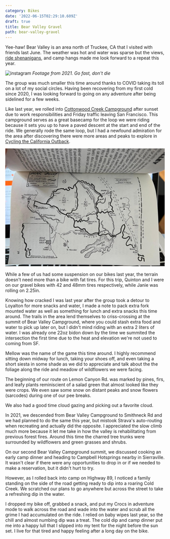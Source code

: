 ```yaml
---
category: Bikes
date: '2022-06-15T02:29:10.609Z'
draft: true
title: Bear Valley Gravel
path: bear-valley-gravel
---
```

Yee-haw! Bear Valley is an area north of Truckee, CA that I visited with friends last June. The weather was hot and water was sparse but the views, [ride shenanigans](https://www.strava.com/activities/5466195059), and camp hangs made me look forward to a repeat this year. 

![instagram](CTNCgnRBXVe)
_Footage from 2021. Go fast, don't die_

The group was much smaller this time around thanks to COVID taking its toll on a lot of my social circles. Having been recovering from my first cold since 2020, I was looking forward to going on any adventure after being sidelined for a few weeks.

Like last year, we rolled into [Cottonwood Creek Campground](https://www.recreation.gov/camping/campgrounds/232871) after sunset due to work responsibilities and Friday traffic leaving San Francisco. This campground serves as a great basecamp for the loop we were riding because it sets you up to have a paved descent at the start and end of the ride. We generally rode the same loop, but I had a newfound admiration for the area after discovering there were more areas and peaks to explore in [Cycling the California Outback](https://mmbhof.org/chuck-bodfish-elliot/).

![Bodfish map](bodfish-map.jpg)

While a few of us had some suspension on our bikes last year, the terrain doesn't need more than a bike with fat tires. For this trip, Quinton and I were on our gravel bikes with 42 and 48mm tires respectively, while Janie was rolling on 2.25in. 

Knowing how cracked I was last year after the group took a detour to Loyalton for more snacks and water, I made a note to pack extra fork mounted water as well as something for lunch and extra snacks this time around. The trails in the area lend themselves to criss-crossing at the summit of Bear Valley Campground, where you could stash extra food and water to pick up later on, but I didn't mind riding with an extra 2 liters of water. I was already one 22oz bidon down by the time we summited the intersection the first time due to the heat and elevation we're not used to coming from SF.

Mellow was the name of the game this time around. I highly recommend sitting down midway for lunch, taking your shoes off, and even taking a short siesta in some shade as we did to appreciate and talk about the the foliage along the ride and meadow of wildflowers we were facing. 

The beginning of our route on Lemon Canyon Rd. was marked by pines, firs, and leafy plants reminiscient of a salad green that almost looked like they were crops. We even saw some snow on distant peaks and snow flowers (sarcodes) during one of our pee breaks.

We also had a good time cloud gazing and picking out a favorite cloud.

In 2021, we descended from Bear Valley Campground to Smithneck Rd and we had planned to do the same this year, but mistook Strava's auto-routing when recreating and actually did the opposite. I appreciated the slow climb much more because it let me take in how the valley is rehabilitating from previous forest fires. Around this time the charred tree trunks were surrounded by wildflowers and green grasses and shrubs. 

On our second Bear Valley Campground summit, we discussed cooking an early camp dinner and heading to Campbell Hotsprings nearby in Sierraville. It wasn't clear if there were any opportunities to drop in or if we needed to make a reservation, but it didn't hurt to try.

However, as I rolled back into camp on Highway 89, I noticed a family standing on the side of the road getting ready to dip into a roaring Cold Creek. We scratched our plans to go anywhere but across the street to take a refreshing dip in the water.

I dropped my bike off, grabbed a snack, and put my Crocs in adventure mode to walk across the road and wade into the water and scrub all the grime I had accumulated on the ride. I relied on baby wipes last year, so the chill and almost numbing dip was a treat. The cold dip and camp dinner put me into a happy lull that I slipped into my tent for the night before the sun set. I live for that tired and happy feeling after a long day on the bike.
